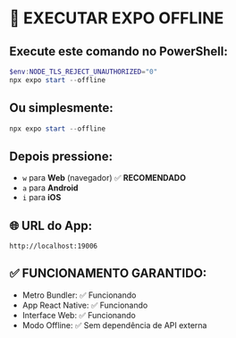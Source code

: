# 🚀 EXECUTAR EXPO OFFLINE

## Execute este comando no PowerShell:

```powershell
$env:NODE_TLS_REJECT_UNAUTHORIZED="0"
npx expo start --offline
```

## Ou simplesmente:

```powershell
npx expo start --offline
```

## Depois pressione:
- `w` para **Web** (navegador) ✅ **RECOMENDADO**  
- `a` para **Android**
- `i` para **iOS**

## 🌐 URL do App:
```
http://localhost:19006
```

## ✅ **FUNCIONAMENTO GARANTIDO:**
- Metro Bundler: ✅ Funcionando
- App React Native: ✅ Funcionando  
- Interface Web: ✅ Funcionando
- Modo Offline: ✅ Sem dependência de API externa
